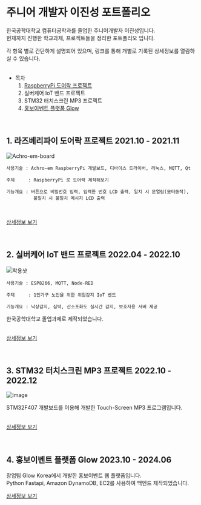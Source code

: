 # 주니어 개발자 이진성 포트폴리오

한국공학대학교 컴퓨터공학과를 졸업한 주니어개발자 이진성입니다.   
현재까지 진행한 학교과제, 프로젝트들을 정리한 포트폴리오 입니다.   
   
각 항목 별로 간단하게 설명되어 있으며, 링크를 통해 개별로 기록된 상세정보를 열람하실 수 있습니다.   
<br>

* 목차
  1. [RaspberryPi 도어락 프로젝트](#1.-라즈베리파이-도어락-프로젝트-2021.10-~-2021.11)
  2. 실버케어 IoT 밴드 프로젝트
  3. STM32 터치스크린 MP3 프로젝트
  4. [홍보이벤트 플랫폼 Glow](#4-홍보이벤트-플랫폼-glow--202310--202406)
 
<br>

## 1. 라즈베리파이 도어락 프로젝트 2021.10 - 2021.11
   
![Achro-em-board](https://github.com/user-attachments/assets/8d6ab277-2505-4ca0-8b19-b76e10f5aacd)   

```
사용기술 : Achro-em RaspberryPi 개발보드, 디바이스 드라이버, 리눅스, MQTT, Qt

주제     : RaspberryPi 로 도어락 제작해보기

기능개요 : 버튼으로 비밀번호 입력, 입력한 번호 LCD 출력, 일치 시 문열림(모터동작),
          불일치 시 불일치 메시지 LCD 출력
```

<br>

[상세정보 보기](https://github.com/masacorgi/RsapberryPi-Door-Lock)

<br>

## 2. 실버케어 IoT 밴드 프로젝트 2022.04 - 2022.10

![착용샷](https://github.com/user-attachments/assets/ca22e914-567a-4dd6-95ed-79dde880ad69)   

```
사용기술 : ESP8266, MQTT, Node-RED

주제     : 1인가구 노인을 위한 위험감지 IoT 밴드

기능개요 : 낙상감지, 심박, 산소포화도 실시간 감지, 보호자용 서버 제공
```
한국공학대학교 졸업과제로 제작되었습니다.   
<br>

[상세정보 보기](https://github.com/masacorgi/Silver-Care-IoT-Band)

<br>

## 3. STM32 터치스크린 MP3 프로젝트 2022.10 - 2022.12
![image](https://github.com/user-attachments/assets/549fc051-dff9-409e-8420-d8d9bc256a4f)   

STM32F407 개발보드를 이용해 개발한 Touch-Screen MP3 프로그램입니다.   
<br>

[상세정보 보기](https://github.com/masacorgi/Touch-Screen-MP3)

<br>

## 4. 홍보이벤트 플랫폼 Glow  2023.10 - 2024.06
창업팀 Glow Korea에서 개발한 홍보이벤트 웹 플랫폼입니다.   
Python Fastapi, Amazon DynamoDB, EC2를 사용하여 백엔드 제작되었습니다.   

[상세정보 보기](https://github.com/masacorgi/Glow)


<br>


